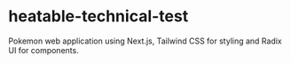 # heatable-technical-test
Pokemon web application using Next.js, Tailwind CSS for styling and Radix UI for components.
